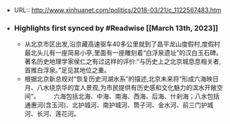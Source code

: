 - URL:: http://www.xinhuanet.com/politics/2018-03/21/c_1122567483.htm
- ### Highlights first synced by #Readwise [[March 13th, 2023]]
    - 从北京市区出发,沿京藏高速驱车40多公里就到了昌平龙山度假村,度假村最北头儿有一座简易小亭,里面有一座雕刻着“白浮泉遗址”的汉白玉石碑。著名历史地理学家侯仁之有过这样的评价:“与历史上之北京城息息相关者,首推白浮泉。”足见其地位之重。
    - 根据北京新总规对“恢复历史河湖水系”的描述,北京未来将“形成六海映日月、八水绕京华的宜人景观,为市民提供有历史感和文化魅力的滨水开敞空间”。
      　　六海包括北海、中海、南海、西海、后海、什刹海；八水包括通惠河(含玉河)、北护城河、南护城河、筒子河、金水河、前三门护城河、长河、莲花河。
